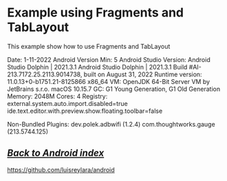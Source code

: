 # Example using Fragments and TabLayout

This example show how to use Fragments and TabLayout

Date: 1-11-2022
Android Version Min: 5
Android Studio Version: Android Studio Dolphin | 2021.3.1
Android Studio Dolphin | 2021.3.1
Build #AI-213.7172.25.2113.9014738, built on August 31, 2022
Runtime version: 11.0.13+0-b1751.21-8125866 x86_64
VM: OpenJDK 64-Bit Server VM by JetBrains s.r.o.
macOS 10.15.7
GC: G1 Young Generation, G1 Old Generation
Memory: 2048M
Cores: 4
Registry:
    external.system.auto.import.disabled=true
    ide.text.editor.with.preview.show.floating.toolbar=false

Non-Bundled Plugins:
    dev.polek.adbwifi (1.2.4)
    com.thoughtworks.gauge (213.5744.125)


##  *[Back to Android index][1]*
https://github.com/luisreylara/android


[1]: https://github.com/luisreylara/android
